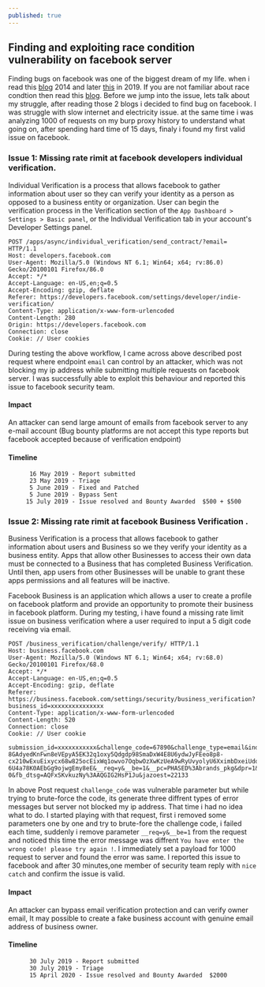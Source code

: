 ```yaml
---
published: true
---
```


## Finding and exploiting race condition vulnerability on facebook server
Finding bugs on facebook was one of the biggest dream of my life. when i read this [blog](https://vit.ac.in/alumnus-paid-bounty-15000-dollar-finding-bug-facebook) 2014 and later [this](https://thezerohack.com/hack-any-instagram) in 2019. If you are not familiar about race condtion then read this [blog](https://en.wikipedia.org/wiki/Race_condition).
Before we jump into the issue, lets talk about my struggle, after reading those 2 blogs i decided to find bug on facebook. I was struggle with slow internet and electricity issue. at the same time i was analyzing 1000 of requests on my burp proxy history to understand what going on, after spending hard time of 15 days, finaly i found my first valid issue on facebook.  

### Issue 1: Missing rate rimit at facebook developers individual verification.

Individual Verification is a process that allows facebook to gather information about user so they can verify your identity as a person as opposed to a business entity or organization. User can begin the verification process in the Verification section of the `App Dashboard > Settings > Basic panel`, or the Individual Verification tab in your account's Developer Settings panel.

```
POST /apps/async/individual_verification/send_contract/?email= HTTP/1.1
Host: developers.facebook.com
User-Agent: Mozilla/5.0 (Windows NT 6.1; Win64; x64; rv:86.0) Gecko/20100101 Firefox/86.0
Accept: */*
Accept-Language: en-US,en;q=0.5
Accept-Encoding: gzip, deflate
Referer: https://developers.facebook.com/settings/developer/indie-verification/
Content-Type: application/x-www-form-urlencoded
Content-Length: 280
Origin: https://developers.facebook.com
Connection: close
Cookie: // User cookies

```

During testing the above workflow, I came across above described post request where endpoint `email` can control by an attacker, which was not blocking my ip address while submitting multiple requests on facebook server. I was successfully able to exploit this behaviour and reported this issue to facebook security team.    

#### Impact

An attacker can send large amount of emails from facebook server to any e-mail account (Bug bounty platforms are not accept this type reports but facebook accepted because of verification endpoint)

#### Timeline 
          16 May 2019 - Report submitted 
          23 May 2019 - Triage
          5 June 2019 - Fixed and Patched
          5 June 2019 - Bypass Sent
         15 July 2019 - Issue resolved and Bounty Awarded  $500 + $500
   
### Issue 2: Missing rate rimit at facebook Business Verification .

Business Verification is a process that allows facebook to gather information about users and Business so we they verify your identity as a business entity. Apps that allow other Businesses to access their own data must be connected to a Business that has completed Business Verification. Until then, app users from other Businesses will be unable to grant these apps permissions and all features will be inactive.

Facebook Business is an application which allows a user to create a profile on facebook platform and provide an opportunity to promote their business in facebook platform. During my testing, i have found a missing rate limit issue on business verification where a user required to input a 5 digit code receiving via email.

```
POST /business_verification/challenge/verify/ HTTP/1.1
Host: business.facebook.com
User-Agent: Mozilla/5.0 (Windows NT 6.1; Win64; x64; rv:68.0) Gecko/20100101 Firefox/68.0
Accept: */*
Accept-Language: en-US,en;q=0.5
Accept-Encoding: gzip, deflate
Referer: https://business.facebook.com/settings/security/business_verification?business_id=xxxxxxxxxxxxxxx
Content-Type: application/x-www-form-urlencoded
Content-Length: 520
Connection: close
Cookie: // User cookie

submission_id=xxxxxxxxxxx&challenge_code=67890&challenge_type=email&indexed_id&__user=xxxxxxxxxxxxx&__a=1&__dyn=7xeUmFoO2CeCExUS2qq7E-8GAdyedKnFwn8eVEpyA5EK32q1oxy5Qdgdp98SmaDxW4E8U6ydwJyFEeo8p8-cx210wExuEixycx68w825ocEixWq1owvo7OqbwOzXwKzUeA9wRyUvyolyU6XximbDxeiUdo62iczErK2x0ZxzyGw8nz8a84q1UKh7wg8OqawywWg8oty88E4u2l2Utgvx-6U4a78K0AEbGg9ojwgEmy8eE&__req=y&__be=1&__pc=PHASED%3Abrands_pkg&dpr=1&__rev=1000997435&__s=%3Aen9sbg%3Axzvz6h&__hsi=6719306340508947313-0&fb_dtsg=AQFxSKvkuzNy%3AAQGIG2HsP1Ju&jazoest=22133
```

In above Post request `challenge_code` was vulnerable parameter but while trying to brute-force the code, its generate three diffrent types of error messages but server not blocked my ip address. That time i had no idea what to do. I started playing with that request, first i removed some parameters one by one and try to brute-fore the challenge code, i failed each time, suddenly i remove parameter `__req=y&__be=1` from the request and noticed this time the error message was diffrent `You have enter the wrong code! please try again !`. I immediately set a payload for 1000 request to server and found the error was same. I reported this issue to facebook and after 30 minutes,one member of security team reply with `nice catch` and confirm the issue is valid.

#### Impact
An attacker can bypass email verification protection and can verify owner email, It may possible to create a fake business account with genuine email address of business owner.

#### Timeline 
          30 July 2019 - Report submitted 
          30 July 2019 - Triage
          15 April 2020 - Issue resolved and Bounty Awarded  $2000
